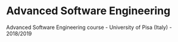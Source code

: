 # Advanced Software Engineering

Advanced Software Engineering course - University of Pisa (Italy) - 2018/2019 
